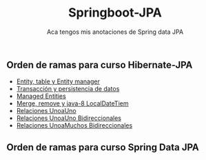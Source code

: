 <header>
  <h1>Springboot-JPA</h1>
  <p>Aca tengos mis anotaciones de Spring data JPA</p>
</header>
<article>
  <section>
      <h2>Orden de ramas para curso Hibernate-JPA</h2>
     <ul>
      <li><a href= "https://github.com/Dearone13/Springboot-JPA/tree/persisten">Entity, table y Entity manager</a></li>
       <li><a href= "https://github.com/Dearone13/Springboot-JPA/tree/InsertP">Transacción y persistencia de datos</a></li>
       <li><a href= "https://github.com/Dearone13/Springboot-JPA/tree/manaEnti">Managed Entities</a></li>
       <li><a href= "https://github.com/Dearone13/Springboot-JPA/tree/merremo">Merge, remove y java-8 LocalDateTiem</a></li>
       <li><a href= "https://github.com/Dearone13/Springboot-JPA/tree/oneToone">Relaciones UnoaUno</a></li>
       <li><a href= "https://github.com/Dearone13/Springboot-JPA/tree/oneTooneIn">Relaciones UnoaUno Bidireccionales</a></li>
       <li><a href= "https://github.com/Dearone13/Springboot-JPA/tree/oneTomany">Relaciones UnoaMuchos Bidireccionales</a></li>
    </ul>
  </section>
  <section>
      <h2>Orden de ramas para curso Spring Data JPA</h2>
  </section>
</article>


